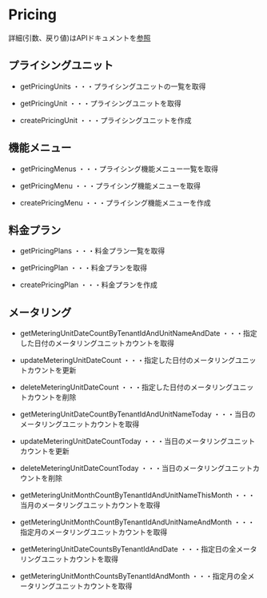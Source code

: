 # Pricing
  詳細(引数、戻り値)はAPIドキュメントを[参照](https://docs.saasus.io/reference/getpricingunits)

## プライシングユニット
- getPricingUnits ・・・プライシングユニットの一覧を取得

- getPricingUnit  ・・・プライシングユニットを取得
- createPricingUnit ・・・プライシングユニットを作成

## 機能メニュー
- getPricingMenus ・・・プライシング機能メニュー一覧を取得

- getPricingMenu  ・・・プライシング機能メニューを取得
- createPricingMenu ・・・プライシング機能メニューを作成

## 料金プラン
- getPricingPlans ・・・料金プラン一覧を取得

- getPricingPlan  ・・・料金プランを取得
- createPricingPlan ・・・料金プランを作成


## メータリング
- getMeteringUnitDateCountByTenantIdAndUnitNameAndDate  ・・・指定した日付のメータリングユニットカウントを取得
- updateMeteringUnitDateCount ・・・指定した日付のメータリングユニットカウントを更新
- deleteMeteringUnitDateCount ・・・指定した日付のメータリングユニットカウントを削除

- getMeteringUnitDateCountByTenantIdAndUnitNameToday  ・・・当日のメータリングユニットカウントを取得
- updateMeteringUnitDateCountToday  ・・・当日のメータリングユニットカウントを更新
- deleteMeteringUnitDateCountToday  ・・・当日のメータリングユニットカウントを削除

- getMeteringUnitMonthCountByTenantIdAndUnitNameThisMonth ・・・当月のメータリングユニットカウントを取得
- getMeteringUnitMonthCountByTenantIdAndUnitNameAndMonth  ・・・指定月のメータリングユニットカウントを取得

- getMeteringUnitDateCountsByTenantIdAndDate  ・・・指定日の全メータリングユニットカウントを取得
- getMeteringUnitMonthCountsByTenantIdAndMonth  ・・・指定月の全メータリングユニットカウントを取得




